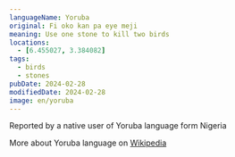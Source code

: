 ```yaml
---
languageName: Yoruba
original: Fi oko kan pa eye meji
meaning: Use one stone to kill two birds
locations:
  - [6.455027, 3.384082]
tags:
  - birds
  - stones
pubDate: 2024-02-28
modifiedDate: 2024-02-28
image: en/yoruba
---
```


Reported by a native user of Yoruba language form Nigeria

More about Yoruba language on [Wikipedia](https://en.wikipedia.org/wiki/Yoruba_language)
